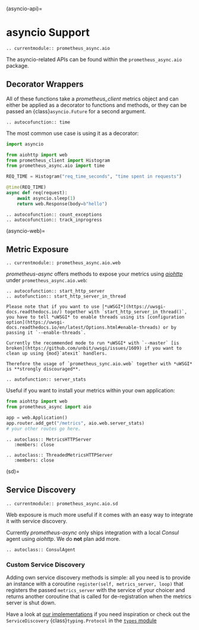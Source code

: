 (asyncio-api)=

# asyncio Support

```{eval-rst}
.. currentmodule:: prometheus_async.aio
```

The asyncio-related APIs can be found within the `prometheus_async.aio` package.


## Decorator Wrappers

All of these functions take a *prometheus_client* metrics object and can either be applied as a decorator to functions and methods, or they can be passed an {class}`asyncio.Future` for a second argument.

```{eval-rst}
.. autocofunction:: time
```

The most common use case is using it as a decorator:

```python
import asyncio

from aiohttp import web
from prometheus_client import Histogram
from prometheus_async.aio import time

REQ_TIME = Histogram("req_time_seconds", "time spent in requests")

@time(REQ_TIME)
async def req(request):
    await asyncio.sleep(1)
    return web.Response(body=b"hello")
```

```{eval-rst}
.. autocofunction:: count_exceptions
.. autocofunction:: track_inprogress

```


(asyncio-web)=

## Metric Exposure

```{eval-rst}
.. currentmodule:: prometheus_async.aio.web
```

*prometheus-async* offers methods to expose your metrics using [*aiohttp*](https://aiohttp.readthedocs.io/) under `prometheus_async.aio.web`:

```{eval-rst}
.. autocofunction:: start_http_server
.. autofunction:: start_http_server_in_thread
```

```{admonition} Warning
Please note that if you want to use [*uWSGI*](https://uwsgi-docs.readthedocs.io/) together with `start_http_server_in_thread()`, you have to tell *uWSGI* to enable threads using its [configuration option](https://uwsgi-docs.readthedocs.io/en/latest/Options.html#enable-threads) or by passing it `--enable-threads`.

Currently the recommended mode to run *uWSGI* with `--master` [is broken](https://github.com/unbit/uwsgi/issues/1609) if you want to clean up using {mod}`atexit` handlers.

Therefore the usage of `prometheus_sync.aio.web` together with *uWSGI* is **strongly discouraged**.
```

```{eval-rst}
.. autofunction:: server_stats
```

Useful if you want to install your metrics within your own application:

```python
from aiohttp import web
from prometheus_async import aio

app = web.Application()
app.router.add_get("/metrics", aio.web.server_stats)
# your other routes go here.
```

```{eval-rst}
.. autoclass:: MetricsHTTPServer
   :members: close

.. autoclass:: ThreadedMetricsHTTPServer
   :members: close
```


(sd)=

## Service Discovery

```{eval-rst}
.. currentmodule:: prometheus_async.aio.sd
```

Web exposure is much more useful if it comes with an easy way to integrate it with service discovery.

Currently *prometheus-async* only ships integration with a local *Consul* agent using *aiohttp*.
We do **not** plan add more.

```{eval-rst}
.. autoclass:: ConsulAgent
```


### Custom Service Discovery

Adding own service discovery methods is simple:
all you need is to provide an instance with a coroutine `register(self, metrics_server, loop)` that registers the passed `metrics_server` with the service of your choicer and returns another coroutine that is called for de-registration when the metrics server is shut down.

Have a look at [our implementations](https://github.com/hynek/prometheus-async/blob/main/src/prometheus_async/aio/sd.py) if you need inspiration or check out the `ServiceDiscovery` {class}`typing.Protocol` in the [`types` module](https://github.com/hynek/prometheus-async/blob/main/src/prometheus_async/types.py)
